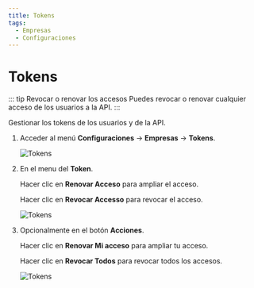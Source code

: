 ```yaml
---
title: Tokens
tags:
  - Empresas
  - Configuraciones
---
```


# Tokens

::: tip Revocar o renovar los accesos
Puedes revocar o renovar cualquier acceso de los usuarios a la API.
:::

Gestionar los tokens de los usuarios y de la API.

1. Acceder al menú **Configuraciones** -> **Empresas** -> **Tokens**.

   ![Tokens](https://cdn.phishx.io/phishx-docs/images/phishx_companies_tokens_01.webp)

2. En el menu del **Token**.

   Hacer clic en **Renovar Acceso** para ampliar el acceso.

   Hacer clic en **Revocar Accesso** para revocar el acceso.

   ![Tokens](https://cdn.phishx.io/phishx-docs/images/phishx_companies_tokens_02.webp)

3. Opcionalmente en el botón **Acciones**.

   Hacer clic en **Renovar Mi acceso** para ampliar tu acceso.

   Hacer clic en **Revocar Todos** para revocar todos los accesos.

   ![Tokens](https://cdn.phishx.io/phishx-docs/images/phishx_companies_tokens_03.webp)
